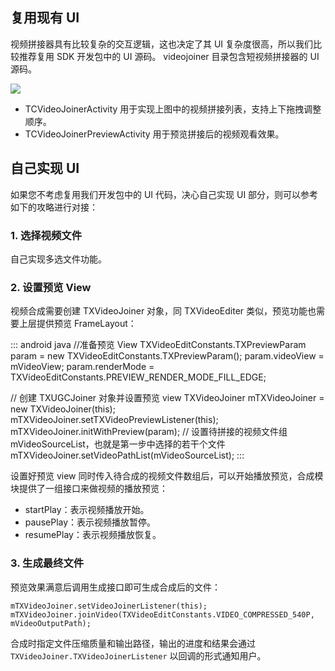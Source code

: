 



## 复用现有 UI 

视频拼接器具有比较复杂的交互逻辑，这也决定了其 UI 复杂度很高，所以我们比较推荐复用 SDK 开发包中的 UI 源码。 videojoiner 目录包含短视频拼接器的 UI 源码。

![](https://main.qcloudimg.com/raw/2d8dbe98de51ac097810ea6941e415eb.png)

- TCVideoJoinerActivity 用于实现上图中的视频拼接列表，支持上下拖拽调整顺序。
- TCVideoJoinerPreviewActivity 用于预览拼接后的视频观看效果。

## 自己实现 UI
如果您不考虑复用我们开发包中的 UI 代码，决心自己实现 UI 部分，则可以参考如下的攻略进行对接：

### 1. 选择视频文件  
自己实现多选文件功能。

### 2. 设置预览 View  
视频合成需要创建 TXVideoJoiner 对象，同 TXVideoEditer 类似，预览功能也需要上层提供预览 FrameLayout：


<dx-codeblock>
::: android java
//准备预览 View        
TXVideoEditConstants.TXPreviewParam param = new TXVideoEditConstants.TXPreviewParam();
param.videoView = mVideoView;
param.renderMode = TXVideoEditConstants.PREVIEW_RENDER_MODE_FILL_EDGE;

// 创建 TXUGCJoiner 对象并设置预览 view
TXVideoJoiner mTXVideoJoiner = new TXVideoJoiner(this);
mTXVideoJoiner.setTXVideoPreviewListener(this);
mTXVideoJoiner.initWithPreview(param);
// 设置待拼接的视频文件组 mVideoSourceList，也就是第一步中选择的若干个文件
mTXVideoJoiner.setVideoPathList(mVideoSourceList);
:::
</dx-codeblock>

设置好预览 view 同时传入待合成的视频文件数组后，可以开始播放预览，合成模块提供了一组接口来做视频的播放预览：

- startPlay：表示视频播放开始。
- pausePlay：表示视频播放暂停。
- resumePlay：表示视频播放恢复。

### 3. 生成最终文件
预览效果满意后调用生成接口即可生成合成后的文件：
```
mTXVideoJoiner.setVideoJoinerListener(this);
mTXVideoJoiner.joinVideo(TXVideoEditConstants.VIDEO_COMPRESSED_540P, mVideoOutputPath);
```
合成时指定文件压缩质量和输出路径，输出的进度和结果会通过 `TXVideoJoiner.TXVideoJoinerListener` 以回调的形式通知用户。
